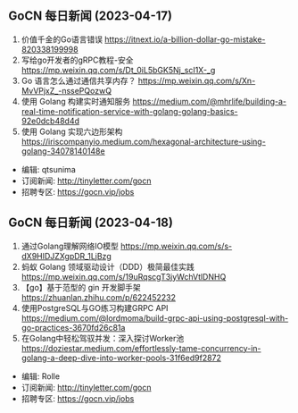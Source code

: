 ## GoCN 每日新闻 (2023-04-17)

1. 价值千金的Go语言错误 https://itnext.io/a-billion-dollar-go-mistake-820338199998
2. 写给go开发者的gRPC教程-安全 https://mp.weixin.qq.com/s/Dt_0iL5bGK5Nj_scI1X-_g
3. Go 语言怎么通过通信共享内存？ https://mp.weixin.qq.com/s/Xn-MvVPjxZ_-nssePQozwQ
4. 使用 Golang 构建实时通知服务 https://medium.com/@mhrlife/building-a-real-time-notification-service-with-golang-golang-basics-92e0dcb48d4d
5. 使用 Golang 实现六边形架构 https://iriscompanyio.medium.com/hexagonal-architecture-using-golang-34078140148e

- 编辑: qtsunima
- 订阅新闻: http://tinyletter.com/gocn
- 招聘专区: https://gocn.vip/jobs


## GoCN 每日新闻 (2023-04-18)

1. 通过Golang理解网络IO模型 https://mp.weixin.qq.com/s/s-dX9HIDJZXgpDR_1LjBzg
2. 蚂蚁 Golang 领域驱动设计（DDD）极简最佳实践 https://mp.weixin.qq.com/s/19uRqscgT3jyWchVtlDNHQ
3. 【go】基于范型的 gin 开发脚手架 https://zhuanlan.zhihu.com/p/622452232
4. 使用PostgreSQL与GO练习构建GRPC API https://medium.com/@lordmoma/build-grpc-api-using-postgresql-with-go-practices-3670fd26c81a
5. 在Golang中轻松驾驭并发：深入探讨Worker池 https://doziestar.medium.com/effortlessly-tame-concurrency-in-golang-a-deep-dive-into-worker-pools-31f6ed9f2872

- 编辑: Rolle
- 订阅新闻: http://tinyletter.com/gocn
- 招聘专区: https://gocn.vip/jobs